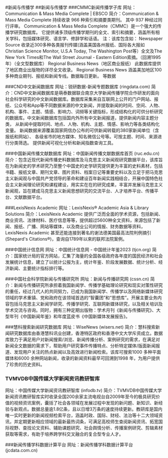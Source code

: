#新闻与传播学
##新闻与传播学
###CMMC新闻传播学子库
网址：Communication & Mass Media Complete | EBSCO
简介：Communication & Mass Media Complete 持续收录 966 种索引和摘要类期刊。 其中 937 种经过同行评审。 Communication & Mass Media Complete（CMMC）是一个强大的传播学研究数据库。 它提供诸多顶级传播学期刊的全文、索引和摘要，涵盖所有相关学科，包括媒体研究、语言学、修辞学和话语。
注：该库包含如：
Newspaper Source
收录近300多种各类报刊传媒(涵盖美国各州报纸、国际各大报如Christian Science Monitor, U.S.A Today, The Washington Post等）全文及The New York Times和The Wall Street Journal - Eastern Edition索摘。（回溯1995年）（全文型数据库）
Regional Business News（地区商业报纸）
此数据库提供了地区商业出版物的详尽全文收录。 Regional Business News 涵盖美加地区100多种商业期刊、报纸和新闻专线。数据每日更新。
等数据


###CND中文新闻数据库
网址：锐研数据-新闻专题数据库 (ringdata.com)
简介：CND中文新闻数据库是萌泰数据联合南京大学新闻传播学院合作研发的面向社会科学研究的中文新闻数据库。数据库采集来自互联网上公开的门户网站、报纸、公众号和App等不同数据来源的中文新闻，并提取新闻的时间、空间、人物、机构、事件、主题、情感、影响力、词频等关键指标，形成结构化的可供分析研究的数据库。中文新闻数据库包括国内外所有中文新闻报道，提供新闻内容主题分类， 从新闻中提取时间、地点、人物、机构、主题、情感、影响力等各类结构化变量。 新闻数据来源覆盖国家网信办公布的可供新闻转载的380家新闻单位（含报纸和网站）、 各级省市的地方媒体、知名微信公号等。可按主题、时间、来源进行分类筛选。 提供新闻可视化分析和新闻指数查询工具。


###中国新闻传播文献数据库
网址：中国新闻传播文献数据库首页 (ruc.edu.cn)
简介：包含近现代新闻传播史料数据库及马克思主义新闻观研究数据平台，该库旨在为新闻史的学术研究乃至整个中国史的史学研究提供更为丰富的史料素材，包括书籍、报纸文章、期刊文章、图片资料、档案日记等重要史料以及立足于把马克思主义新闻观与中国共产党领导的革命和建设百年新闻实践相结合，开展中国特色社会主义新闻理论研究和课程建设，用实实在在的研究成果，丰富并发展马克思主义新闻观，旨在建成马克思主义新闻思想研究的交流平台、人才培养平台、传播平台、文献数据平台。


###LexisNexis Academic
网址：LexisNexis® Academic Asia & Library Solutions
简介：LexisNexis Academic 提供广泛而全面的学术资源，包括新闻、商业资讯、法律材料、医疗信息等等，提供超过5600种全文资料，來源包括了新闻、报纸、广播、网站等媒体，以及商业公司的情报、财务数据等资料，LexisNexis Academic 甚至还能连接到著名的谢法德美国最高法院判例摘引(Shepard's Citations®)，查询自1789年以來的联邦法院案例。


###中国统计信息网
网址：中国统计信息网 - 中国统计年鉴2023 (tjcn.org)
简介：国家统计局的官方网站，汇集了海量的全国各级政府各年度的国民经济和社会发展统计信息，建立了以统计公报为主，统计年鉴、阶段发展数据、统计分析、经济新闻、主要统计指标排行等。


###中国社会科学院新闻与传播研究所
网址：新闻与传播研究网 (cssn.cn)
简介：新闻与传播研究所承担着我国新闻学、传播学基础理论研究和现实对策性研究的重任，经过几代人的共同努力，已成为我国新闻学、传播学以及网络新媒体研究领域的学术重镇、党和政府在该领域首选的“智囊团”和“思想库”。开展主要业务内容包括马克思主义新闻学研究、传播学研究、互联网新媒体研究，以及相关培训及学术交流与咨询。同时，拥有三种定期出版物：学术月刊《新闻与传播研究》、大型年刊《中国新闻年鉴》和年度蓝皮书《中国新媒体发展报告》。


###慧科搜索新闻研究数据库
网址：WiseNews (wisers.net)
简介：慧科搜索新闻研究数据库由香港慧科讯业创建，香港特区政府和香港中文大学斥资成立。数据库致力于满足用户对新闻搜索/浏览、新闻传播分析、案例研究的需求，在满足对新闻全文数据的需求下，帮助用户研究事件传播特点、分析特定媒体/版面新闻报道、发现用户关注的热点新闻以及高效进行新闻检索。该库可搜索1000 多种平面媒体和6000 余种网站新闻，收录的新闻资料最早可回溯到1998 年，为用户提供了珍贵的历史资料。

### TVMVDB中国传媒大学新闻资讯教研智库
网址：中国传媒大学新闻资讯教研智库 (infodb.tv)
简介：TVMVDB中国传媒大学新闻资讯教研智库实时收录全国200余家主流电视台自2009年至今的极具研究价值的视频资讯案例，囊括了社会各领域在发展过程中发现的新问题、新知识、新经验与新观点。数据总量逾1.8亿条，且以日增3万条的速度持续更新。教研库是国内唯一实时更新的新闻视频检索平台，涵盖时政、国际、财经、法治等十二大领域资讯，并定期更新相应领域的最新最热词条，可满足高校师生查阅新闻资讯、拓宽国际视野、查找论文资料、辅助课题研究、社会舆情分析、传播案例研究、剪辑素材获取等需求，有助于培养跨学科交叉融合的复合型专业人才。


###新闻传播学科数据计算平台
网址：新闻传播学科数据计算平台 (jcdata.com.cn)
